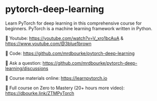 # pytorch-deep-learning

Learn PyTorch for deep learning in this comprehensive course for beginners. PyTorch is a machine learning framework written in Python.

🔗 Youtube: https://youtube.com/watch?v=V_xro1bcAuA & https://www.youtube.com/@3blue1brown

🔗 Code: https://github.com/mrdbourke/pytorch-deep-learning

🔗 Ask a question: https://github.com/mrdbourke/pytorch-deep-learning/discussions

🔗 Course materials online: https://learnpytorch.io

🔗 Full course on Zero to Mastery (20+ hours more video): https://dbourke.link/ZTMPyTorch
